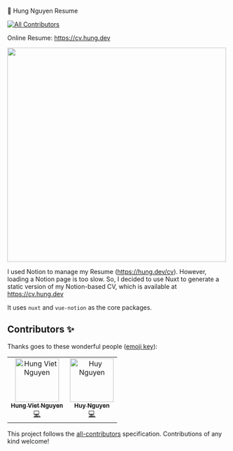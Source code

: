 💼 Hung Nguyen Resume
<!-- ALL-CONTRIBUTORS-BADGE:START - Do not remove or modify this section -->
[![All Contributors](https://img.shields.io/badge/all_contributors-2-orange.svg?style=flat-square)](#contributors-)
<!-- ALL-CONTRIBUTORS-BADGE:END -->

Online Resume: https://cv.hung.dev

<a href="https://cv.hung.dev">
<img src="media/preview.png" width="500px" height="490px">
</a>

I used Notion to manage my Resume (https://hung.dev/cv). However, loading a Notion page is too slow. So, I decided to use Nuxt to generate a static version of my Notion-based CV, which is available at https://cv.hung.dev

It uses `nuxt` and `vue-notion` as the core packages.

## Contributors ✨

Thanks goes to these wonderful people ([emoji key](https://allcontributors.org/docs/en/emoji-key)):

<!-- ALL-CONTRIBUTORS-LIST:START - Do not remove or modify this section -->
<!-- prettier-ignore-start -->
<!-- markdownlint-disable -->
<table>
  <tbody>
    <tr>
      <td align="center"><a href="https://hung.dev"><img src="https://avatars.githubusercontent.com/u/8603085?v=4?s=100" width="100px;" alt="Hung Viet Nguyen"/><br /><sub><b>Hung Viet Nguyen</b></sub></a><br /><a href="https://github.com/nvh95/cv/commits?author=nvh95" title="Code">💻</a></td>
      <td align="center"><a href="http://nguyenrk.com"><img src="https://avatars.githubusercontent.com/u/66771508?v=4?s=100" width="100px;" alt="Huy Nguyen"/><br /><sub><b>Huy Nguyen</b></sub></a><br /><a href="https://github.com/nvh95/cv/commits?author=huyng12" title="Code">💻</a></td>
    </tr>
  </tbody>
</table>

<!-- markdownlint-restore -->
<!-- prettier-ignore-end -->

<!-- ALL-CONTRIBUTORS-LIST:END -->

This project follows the [all-contributors](https://github.com/all-contributors/all-contributors) specification. Contributions of any kind welcome!